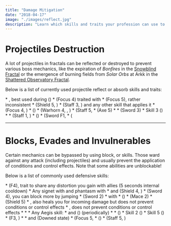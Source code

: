 ```yaml
---
title: "Damage Mitigation"
date: "2018-04-17"
image: "./images/reflect.jpg"
description: "Learn which skills and traits your profession can use to avoid damaging mechanics."
---
```


# Projectiles Destruction

A lot of projectiles in fractals can be reflected or destroyed to prevent various boss mechanics, like the expiration of _Bonfires_ in the [Snowblind Fractal](https://discretize.eu/fractals/snowblind) or the emergence of burning fields from _Solar Orbs_ at Arkk in the [Shattered Observatory Fractal](https://discretize.eu/fractals/shattered-observatory).

Below is a list of currently used projectile reflect or absorb skills and traits:

<CardGroup itemsPerRow="3">

<Card color="mesmer">
<CardHeader>
<Specialization name="mesmer"/>
</CardHeader>
<CardContent>
* <Skill id="10302"/>, best used during <Skill id="29830"/> (<Icon name="chronomancer"/>)
* <Skill id="10186"/> (Focus 4) traited with <Trait id="751"/>
* <Skill id="10282"/> (Focus 5), rather inconsistent
* <Skill id="30643"/> (Shield 5, <Icon name="chronomancer"/>)
</CardContent>
</Card>

<Card color="elementalist">
<CardHeader>
<Specialization name="elementalist"/>
</CardHeader>
<CardContent>
* <Skill id="5685"/> (Staff 3, <Skill id="5495" text="false"/>) and any other skill that applies it
* <Skill id="5530"/> (Focus 4, <Skill id="5494" text="false"/>)
* <Skill id="30432"/> (<Icon name="tempest"/>)
* <Skill id="29453"/> (Warhorn 4, <Skill id="5495" text="false"/>, <Icon name="tempest"/>)
</CardContent>
</Card>

<Card color="ranger">
<CardHeader>
<Specialization name="ranger"/>
</CardHeader>
<CardContent>
* <Skill id="31496"/> (Staff 5, <Icon name="druid"/>
* <Skill id="12639"/> (Axe 5)
</CardContent>
</Card>

<Card color="guardian">
<CardHeader>
<Specialization name="guardian"/>
</CardHeader>
<CardContent>
* <Skill id="9251"/>
* <Skill id="9107"/> (Sword 3)
* <Skill id="42259"/> Skill 3 (<Icon name="firebrand"/>)
</CardContent>
</Card>

<Card color="thief">
<CardHeader>
<Specialization name="thief"/>
</CardHeader>
<CardContent>
* <Skill id="14184"/>
* <Skill id="30434"/> (Staff 1, <Icon name="daredevil"/>)
</CardContent>
</Card>

<Card color="warrior">
<CardHeader>
<Specialization name="warrior"/>
</CardHeader>
<CardContent>
* <Skill id="30074"/> (<Icon name="berserker"/>)
* <Skill id="30682"/> (Sword F1, <Icon name="berserker"/>
* <Skill id="45333"/> (<Icon name="spellbreaker"/>
</CardContent>
</Card>

</CardGroup>

---

# Blocks, Evades and Invulnerables

Certain mechanics can be bypassed by using block, <Effect name="invulnerability"/> or <Boon name="aegis"/> skills. Those ward against any attack (including projectiles) and usually prevent the application of conditions and control effects. Note that some abilities are unblockable!

Below is a list of commonly used defensive skills:

<CardGroup itemsPerRow="3">

<Card color="mesmer">
<CardHeader>
<Specialization name="mesmer"/>
</CardHeader>
<CardContent>
* <Skill id="10192"/> (F4), trait <Trait id="1852"/> to share any distortion you gain with allies (5 seconds internal cooldown)
* Any signet with <Trait id="713"/> and phantasm with <Trait id="1866"/>
* <Skill id="30769"/> and <Skill id="29649"/> (Shield 4, <Icon name="chronomancer"/>)
* <Skill id="10280"/> (Sword 4), you can block more by jumping
* <Skill id="10334"/> (Sword 2)
* <Skill id="29526"/> with <Boon name="aegis"/>
</CardContent>
</Card>

<Card color="warrior">
<CardHeader>
<Specialization name="warrior"/>
</CardHeader>
<CardContent>
* <Skill id="30074"/> (<Icon name="berserker"/>)
* <Skill id="14507"/> (Mace 2)
* <Skill id="14362"/> (Shield 5)
* <Skill id="21815"/>, also heals you for incoming damage but does not prevent conditions or control effects
* <Skill id="14392"/>, does not prevent conditions or control effects
</CardContent>
</Card>

<Card color="guardian">
<CardHeader>
<Specialization name="guardian"/>
</CardHeader>
<CardContent>
* <Skill id="9102"/>
* <Skill id="9154"/>
* Any Aegis skill:
    * <Skill id="9118"/> and <Skill id="42259"/> (<Icon name="firebrand"/>) (periodically)
    * <Skill id="9084"/>
    * <Skill id="41475"/> (<Icon name="firebrand"/>)
    * <Skill id="42259"/> Skill 2 (<Icon name="firebrand"/>)
    * <Skill id="42259"/> Skill 5 (<Icon name="firebrand"/>)
* <Skill id="30029"/> (F3, <Icon name="dragonhunter"/>)
</CardContent>
</Card>

<Card color="elementalist">
<CardHeader>
<Specialization name="elementalist"/>
</CardHeader>
<CardContent>
* <Skill id="5641"/>
* <Skill id="5554"/> and <Skill id="5564"/> (Downed state)
* <Skill id="5521"/> (Focus 5, <Skill id="5495" text="false"/>
</CardContent>
</Card>

<Card color="thief">
<CardHeader>
<Specialization name="thief"/>
</CardHeader>
<CardContent>
* <Skill id="30661"/> (<Icon name="daredevil"/>)
* <Skill id="30597"/> (Staff 5, <Icon name="daredevil"/>)
</CardContent>
</Card>

</CardGroup>
